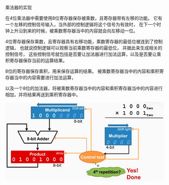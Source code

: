 乘法器的实现

在4位乘法器中需要使用8位寄存器保存被乘数，且寄存器带有左移的功能。 它有一个左移的控制信号输入，当外部的控制逻辑将这个信号为有效时，
在下一个时钟上升沿到来的时候，被乘数寄存器当中的内容就会向左移动一位。

4位寄存器保存乘数，且寄存器具有右移功能，乘数寄存器的最低位被连到了控制逻辑， 也就说控制逻辑可以观察当前乘数寄存器的最低位，
并据此来生成相关的控制信号， 这些控制信号就包括是否要让加法器进行加法运算，以及是否要让乘积寄存器保存当前的运算结果。

8位的寄存器保存乘积，用来保存运算的结果。 被乘数寄存器当中的内容和乘积寄存器当中的内容需要进行加法运算，

以及一个8位的加法器，将被乘数寄存器当中的内容和乘积寄存器当中的内容进行相加，并将结果再送到乘积寄存器中。

![image-20201104103547988](assets/image-20201104103547988.png)

